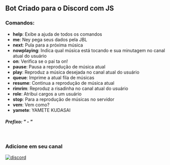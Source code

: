 ## Bot Criado para o Discord com JS


### Comandos:


- **help**: Exibe a ajuda de todos os comandos
- **me**: Ney pega seus dados pela JBL
- **next**: Pula para a próxima música
- **nowplaying**: Indica qual música está tocando e sua minutagem no canal atual do usuário
- **on**: Verifica se o pai ta on!
- **pause**: Pausa a reprodução de música atual
- **play**: Reproduz a música desejada no canal atual do usuário
- **queue**: Imprime a atual fila de músicas
- **resume**: Continua a reprodução de música atual
- **rimrim**: Reproduz a risadinha no canal atual do usuário
- **role**: Atribui cargos a um usuário
- **stop**: Para a reprodução de músicas no servidor
- **vem**: Vem como?
- **yamete**: YAMETE KUDASAI
#### *Prefixo: " - "*

<br/>

### Adicione em seu canal
[![discord](https://img.shields.io/badge/discord-7289DA?&label=Rimrim%235295&labelColor=222&style=for-the-badge&logo=discord&logoColor=7289DA)](https://discord.com/api/oauth2/authorize?client_id=459870527314591774&permissions=3155968&scope=bot)